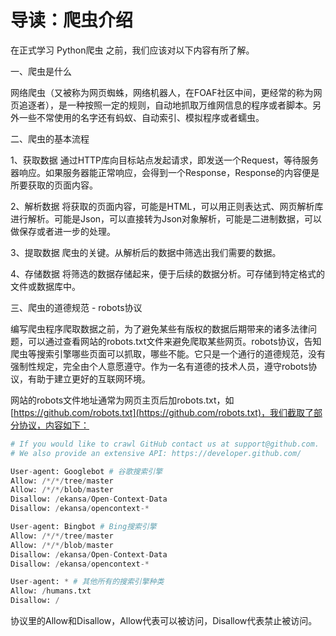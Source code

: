 # 导读：爬虫介绍

在正式学习 Python爬虫 之前，我们应该对以下内容有所了解。

一、爬虫是什么

网络爬虫（又被称为网页蜘蛛，网络机器人，在FOAF社区中间，更经常的称为网页追逐者），是一种按照一定的规则，自动地抓取万维网信息的程序或者脚本。另外一些不常使用的名字还有蚂蚁、自动索引、模拟程序或者蠕虫。

二、爬虫的基本流程

1、获取数据
通过HTTP库向目标站点发起请求，即发送一个Request，等待服务器响应。如果服务器能正常响应，会得到一个Response，Response的内容便是所要获取的页面内容。

2、解析数据
将获取的页面内容，可能是HTML，可以用正则表达式、网页解析库进行解析。可能是Json，可以直接转为Json对象解析，可能是二进制数据，可以做保存或者进一步的处理。

3、提取数据
爬虫的关键。从解析后的数据中筛选出我们需要的数据。

4、存储数据
将筛选的数据存储起来，便于后续的数据分析。可存储到特定格式的文件或数据库中。

三、爬虫的道德规范 - robots协议

编写爬虫程序爬取数据之前，为了避免某些有版权的数据后期带来的诸多法律问题，可以通过查看网站的robots.txt文件来避免爬取某些网页。robots协议，告知爬虫等搜索引擎哪些页面可以抓取，哪些不能。它只是一个通行的道德规范，没有强制性规定，完全由个人意愿遵守。作为一名有道德的技术人员，遵守robots协议，有助于建立更好的互联网环境。

网站的robots文件地址通常为网页主页后加robots.txt，如 [https://github.com/robots.txt](https://github.com/robots.txt)，我们截取了部分协议，内容如下：

```python
# If you would like to crawl GitHub contact us at support@github.com.
# We also provide an extensive API: https://developer.github.com/

User-agent: Googlebot # 谷歌搜索引擎
Allow: /*/*/tree/master
Allow: /*/*/blob/master
Disallow: /ekansa/Open-Context-Data
Disallow: /ekansa/opencontext-*

User-agent: Bingbot # Bing搜索引擎
Allow: /*/*/tree/master
Allow: /*/*/blob/master
Disallow: /ekansa/Open-Context-Data
Disallow: /ekansa/opencontext-*

User-agent: * # 其他所有的搜索引擎种类
Allow: /humans.txt
Disallow: /
```

协议里的Allow和Disallow，Allow代表可以被访问，Disallow代表禁止被访问。












